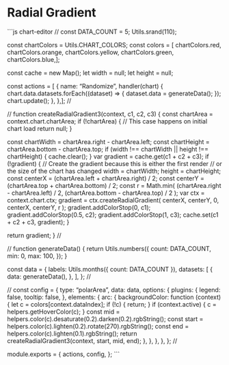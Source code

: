Radial Gradient
===============

\`\`\`js chart-editor // const DATA\_COUNT = 5; Utils.srand(110);

const chartColors = Utils.CHART\_COLORS; const colors = \[ chartColors.red, chartColors.orange, chartColors.yellow, chartColors.green, chartColors.blue,\];

const cache = new Map(); let width = null; let height = null;

const actions = \[ { name: “Randomize”, handler(chart) { chart.data.datasets.forEach((dataset) =&gt; { dataset.data = generateData(); }); chart.update(); }, },\]; //

// function createRadialGradient3(context, c1, c2, c3) { const chartArea = context.chart.chartArea; if (!chartArea) { // This case happens on initial chart load return null; }

const chartWidth = chartArea.right - chartArea.left; const chartHeight = chartArea.bottom - chartArea.top; if (width !== chartWidth || height !== chartHeight) { cache.clear(); } var gradient = cache.get(c1 + c2 + c3); if (!gradient) { // Create the gradient because this is either the first render // or the size of the chart has changed width = chartWidth; height = chartHeight; const centerX = (chartArea.left + chartArea.right) / 2; const centerY = (chartArea.top + chartArea.bottom) / 2; const r = Math.min( (chartArea.right - chartArea.left) / 2, (chartArea.bottom - chartArea.top) / 2 ); var ctx = context.chart.ctx; gradient = ctx.createRadialGradient( centerX, centerY, 0, centerX, centerY, r ); gradient.addColorStop(0, c1); gradient.addColorStop(0.5, c2); gradient.addColorStop(1, c3); cache.set(c1 + c2 + c3, gradient); }

return gradient; } //

// function generateData() { return Utils.numbers({ count: DATA\_COUNT, min: 0, max: 100, }); }

const data = { labels: Utils.months({ count: DATA\_COUNT }), datasets: \[ { data: generateData(), }, \], }; //

// const config = { type: “polarArea”, data: data, options: { plugins: { legend: false, tooltip: false, }, elements: { arc: { backgroundColor: function (context) { let c = colors\[context.dataIndex\]; if (!c) { return; } if (context.active) { c = helpers.getHoverColor(c); } const mid = helpers.color(c).desaturate(0.2).darken(0.2).rgbString(); const start = helpers.color(c).lighten(0.2).rotate(270).rgbString(); const end = helpers.color(c).lighten(0.1).rgbString(); return createRadialGradient3(context, start, mid, end); }, }, }, }, }; //

module.exports = { actions, config, }; \`\`\`
